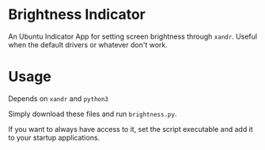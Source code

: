 # Brightness Indicator

An Ubuntu Indicator App for setting screen brightness through `xandr`. Useful when the default
drivers or whatever don't work.

# Usage

Depends on `xandr` and `python3`

Simply download these files and run `brightness.py`.

If you want to always have access to it, set the script executable and add it to your startup
applications.
